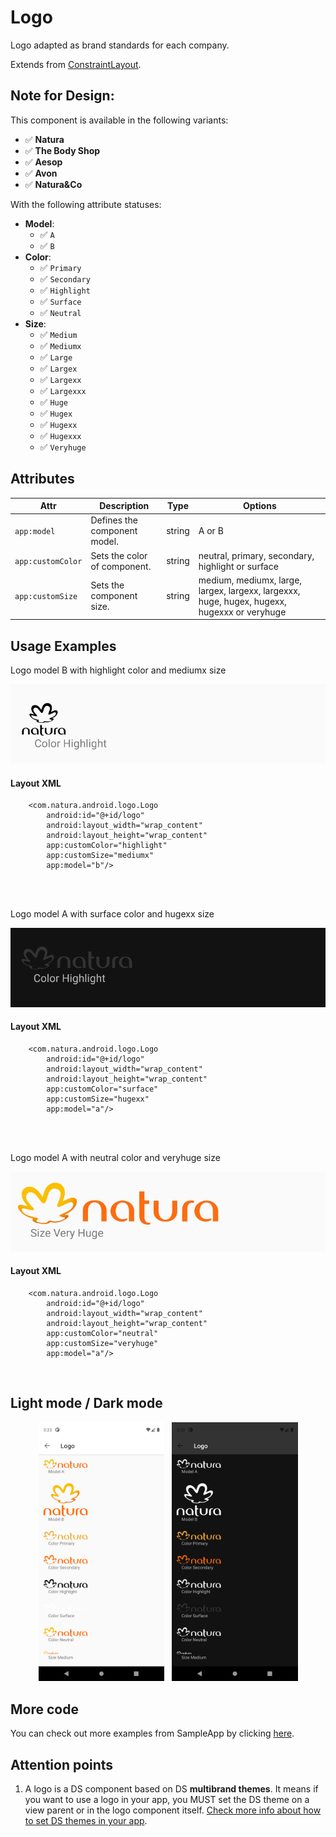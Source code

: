 # Logo
Logo adapted as brand standards for each company.

Extends from [ConstraintLayout](https://developer.android.com/reference/androidx/constraintlayout/widget/ConstraintLayout).


## Note for Design:

This component is available in the following variants:

- ✅ **Natura**
- ✅ **The Body Shop**
- ✅ **Aesop**
- ✅ **Avon**
- ✅ **Natura&Co** 
   
With the following attribute statuses:

- **Model**:
  - ✅ `A`
  - ✅ `B`
- **Color**:
  - ✅ `Primary`
  - ✅ `Secondary`
  - ✅ `Highlight`
  - ✅ `Surface`
  - ✅ `Neutral`
- **Size**:
  - ✅ `Medium`
  - ✅ `Mediumx`
  - ✅ `Large`
  - ✅ `Largex`
  - ✅ `Largexx`
  - ✅ `Largexxx`
  - ✅ `Huge`
  - ✅ `Hugex`
  - ✅ `Hugexx`
  - ✅ `Hugexxx`
  - ✅ `Veryhuge`


## Attributes
| Attr | Description | Type | Options |
| - | --- | --- | --- |
|`app:model`|  Defines the component model.| string | A or B|
|`app:customColor`| Sets the color of component.| string | neutral, primary, secondary, highlight or surface
|`app:customSize`| Sets the component size. | string | medium, mediumx, large, largex, largexx, largexxx, huge, hugex, hugexx, hugexxx or veryhuge 

## Usage Examples
Logo model B with highlight color and mediumx size

![Logo](./images/logo_mediumx.png)

#### Layout XML

```android
    <com.natura.android.logo.Logo
        android:id="@+id/logo"
        android:layout_width="wrap_content"
        android:layout_height="wrap_content"
        app:customColor="highlight"
        app:customSize="mediumx"
        app:model="b"/>
```
<br><br>

Logo model A with surface color and hugexx size

![Logo](./images/logo_hugexx.png)

#### Layout XML

```android
    <com.natura.android.logo.Logo
        android:id="@+id/logo"
        android:layout_width="wrap_content"
        android:layout_height="wrap_content"
        app:customColor="surface"
        app:customSize="hugexx"
        app:model="a"/>
```
<br><br>

Logo model A with neutral color and veryhuge size

![Logo](./images/logo_veryhuge.png)

#### Layout XML

```android
    <com.natura.android.logo.Logo
        android:id="@+id/logo"
        android:layout_width="wrap_content"
        android:layout_height="wrap_content"
        app:customColor="neutral"
        app:customSize="veryhuge"
        app:model="a"/>
```
<br>

## Light mode / Dark mode

<p align="center">
  <img alt="Logo Light" src="./images/logo_lightMode.png" width="40%"> 
&nbsp;
  <img alt="Logo Dark" src="./images/logo_darkMode.png" width="40%">
</p>

## More code
You can check out more examples from SampleApp by clicking [here](../sample/src/main/res/layout/activity_logo.xml).

## Attention points

1. A logo is a DS component based on DS **multibrand themes**. It means if you want to use a logo in your app, you MUST set the DS theme on a view parent or in the logo component itself. [Check more info about how to set DS themes in your app](getting-started.md).


